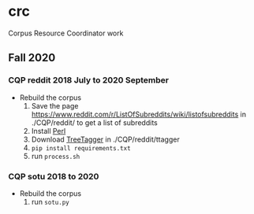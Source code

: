 # crc
Corpus Resource Coordinator work

## Fall 2020

### CQP reddit 2018 July to 2020 September

- Rebuild the corpus
	1. Save the page https://www.reddit.com/r/ListOfSubreddits/wiki/listofsubreddits in ./CQP/reddit/ to get a list of subreddits
	2. Install [Perl](https://www.perl.org/get.html)
	3. Download [TreeTagger](https://www.cis.uni-muenchen.de/~schmid/tools/TreeTagger/) in ./CQP/reddit/ttagger
	4. `pip install requirements.txt `
	5. run `process.sh`

### CQP sotu 2018 to 2020
- Rebuild the corpus
	1. run `sotu.py`